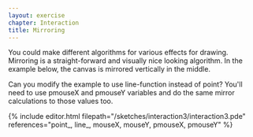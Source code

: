 ```yaml
---
layout: exercise
chapter: Interaction
title: Mirroring
---
```


You could make different algorithms for various effects for drawing. Mirroring is a straight-forward and visually nice looking algorithm. In the example below, the canvas is mirrored vertically in the middle.

Can you modify the example to use line-function instead of point? You'll need to use pmouseX and pmouseY variables and do the same mirror calculations to those values too.

{% include editor.html filepath="/sketches/interaction3/interaction3.pde" references="point_, line_, mouseX, mouseY, pmouseX, pmouseY" %}